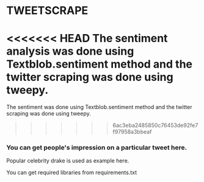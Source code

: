 # TWEETSCRAPE

<<<<<<< HEAD
The sentiment analysis was done using Textblob.sentiment method and the twitter scraping was done using tweepy.
=======
The sentiment was done using Textblob.sentiment method and the twitter scraping was done using tweepy.
>>>>>>> 6ac3eba2485850c76453de92fe7f97958a3bbeaf



### You can get people's impression on a particular tweet here.
Popular celebrity drake is used as example here.



You can get required libraries from requirements.txt

